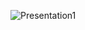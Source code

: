 ![Presentation1](https://github.com/lovesakura729/lovesakura729/assets/126082098/ea55df4e-7079-44b9-b005-52e4d3688428)
